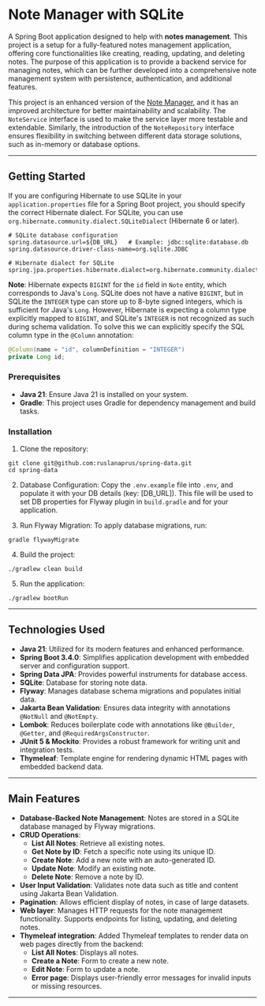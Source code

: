 # Note Manager with SQLite

A Spring Boot application designed to help with **notes management**. This project is a setup for a fully-featured notes management application, offering core functionalities like creating, reading, updating, and deleting notes.
The purpose of this application is to provide a backend service for managing notes, which can be further developed into a comprehensive note management system with persistence, authentication, and additional features.

This project is an enhanced version of the [Note Manager](https://github.com/ruslanaprus/goit-academy-dev-hw14), and it has an improved architecture for better maintainability and scalability. The `NoteService` interface is used to make the service layer more testable and extendable.
Similarly, the introduction of the `NoteRepository` interface ensures flexibility in switching between different data storage solutions, such as in-memory or database options.

---

## Getting Started

If you are configuring Hibernate to use SQLite in your `application.properties` file for a Spring Boot project, you should specify the correct Hibernate dialect. For SQLite, you can use `org.hibernate.community.dialect.SQLiteDialect` (Hibernate 6 or later).
```properties
# SQLite database configuration
spring.datasource.url=${DB_URL}   # Example: jdbc:sqlite:database.db
spring.datasource.driver-class-name=org.sqlite.JDBC

# Hibernate dialect for SQLite
spring.jpa.properties.hibernate.dialect=org.hibernate.community.dialect.SQLiteDialect
```
**Note**: Hibernate expects `BIGINT` for the `id` field in `Note` entity, which corresponds to Java's `Long`. SQLite does not have a native `BIGINT`, but in SQLite the `INTEGER` type can store up to 8-byte signed integers, which is sufficient for Java's `Long`. However, Hibernate is expecting a column type explicitly mapped to `BIGINT`, and SQLite's `INTEGER` is not recognized as such during schema validation. To solve this we can explicitly specify the SQL column type in the `@Column` annotation:
```Java
@Column(name = "id", columnDefinition = "INTEGER")
private Long id;
```

### Prerequisites

- **Java 21**: Ensure Java 21 is installed on your system.
- **Gradle**: This project uses Gradle for dependency management and build tasks.

### Installation

1. Clone the repository:
```shell
git clone git@github.com:ruslanaprus/spring-data.git
cd spring-data
```
2. Database Configuration: Copy the `.env.example` file into `.env`, and populate it with your DB details (key: [DB_URL]). This file will be used to set DB properties for Flyway plugin in `build.gradle` and for your application.


3. Run Flyway Migration: To apply database migrations, run:
```shell
gradle flywayMigrate
```
4. Build the project:
```shell
./gradlew clean build
```
5. Run the application:
```shell
./gradlew bootRun
```

---

## Technologies Used

- **Java 21**: Utilized for its modern features and enhanced performance.
- **Spring Boot 3.4.0**: Simplifies application development with embedded server and configuration support.
- **Spring Data JPA**: Provides powerful instruments for database access.
- **SQLite**: Database for storing note data.
- **Flyway**: Manages database schema migrations and populates initial data.
- **Jakarta Bean Validation**: Ensures data integrity with annotations `@NotNull` and `@NotEmpty`.
- **Lombok**: Reduces boilerplate code with annotations like `@Builder`, `@Getter`, and `@RequiredArgsConstructor`.
- **JUnit 5 & Mockito**: Provides a robust framework for writing unit and integration tests.
- **Thymeleaf**: Template engine for rendering dynamic HTML pages with embedded backend data.

---

## Main Features

- **Database-Backed Note Management**: Notes are stored in a SQLite database managed by Flyway migrations.
- **CRUD Operations**:
  - **List All Notes**: Retrieve all existing notes.
  - **Get Note by ID**: Fetch a specific note using its unique ID.
  - **Create Note**: Add a new note with an auto-generated ID.
  - **Update Note**: Modify an existing note.
  - **Delete Note**: Remove a note by ID.
- **User Input Validation**: Validates note data such as title and content using Jakarta Bean Validation.
- **Pagination**: Allows efficient display of notes, in case of large datasets.
- **Web layer**: Manages HTTP requests for the note management functionality. Supports endpoints for listing, updating, and deleting notes.
- **Thymeleaf integration**: Added Thymeleaf templates to render data on web pages directly from the backend:
  - **List All Notes**: Displays all notes.
  - **Create a Note**: Form to create a new note.
  - **Edit Note**: Form to update a note.
  - **Error page**: Displays user-friendly error messages for invalid inputs or missing resources.

---